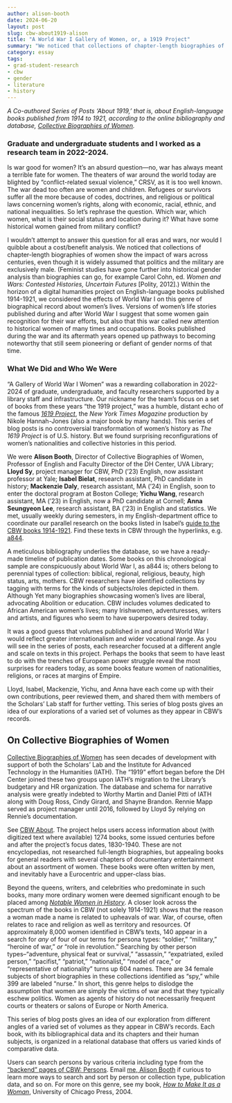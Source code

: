 ```yaml
---
author: alison-booth
date: 2024-06-20
layout: post
slug: cbw-about1919-alison
title: "A World War I Gallery of Women, or, a 1919 Project"
summary: "We noticed that collections of chapter-length biographies of women show the impact of wars across centuries, even though it is widely assumed that politics and the military are exclusively male."
category: essay
tags:
- grad-student-research
- cbw
- gender
- literature
- history
---
```


*A Co-authored Series of Posts ‘About 1919,’ that is, about English-language books published from 1914 to 1921, according to the online bibliography and database, [Collective Biographies of Women](https://cbw.iath.virginia.edu).*
 
### Graduate and undergraduate students and I worked as a research team in 2022-2024.
 
Is war good for women? It’s an absurd question—no, war has always meant a terrible fate for women. The theaters of war around the world today are blighted by “conflict-related sexual violence,” CRSV, as it is too well known. The war dead too often are women and children. Refugees or survivors suffer all the more because of codes, doctrines, and religious or political laws concerning women’s rights, along with economic, racial, ethnic, and national inequalities. So let’s rephrase the question. Which war, which women, what is their social status and location during it? What have some historical women gained from military conflict?
 
I wouldn’t attempt to answer this question for all eras and wars, nor would I quibble about a cost/benefit analysis. We noticed that collections of chapter-length biographies of women show the impact of wars across centuries, even though it is widely assumed that politics and the military are exclusively male. (Feminist studies have gone further into historical gender analysis than biographies can go, for example Carol Cohn, ed. *Women and Wars: Contested Histories, Uncertain Futures* [Polity, 2012].) Within the horizon of a digital humanities project on English-language books published 1914-1921, we considered the effects of World War I on this genre of biographical record about women’s lives. Versions of women’s life stories published during and after World War I suggest that some women gain recognition for their war efforts, but also that this war called new attention to historical women of many times and occupations. Books published during the war and its aftermath years opened up pathways to becoming noteworthy that still seem pioneering or defiant of gender norms of that time.
 
### What We Did and Who We Were
 
“A Gallery of World War I Women” was a rewarding collaboration in 2022-2024 of graduate, undergraduate, and faculty researchers supported by a library staff and infrastructure. Our nickname for the team’s focus on a set of books from these years “the 1919 project,” was a humble, distant echo of the famous [*1619 Project*]( https://1619books.com/#about-the-1619-project), the *New York Times Magazine* production by Nikole Hannah-Jones (also a major book by many hands). This series of blog posts is no controversial transformation of women’s history as *The 1619 Project* is of U.S. history. But we found surprising reconfigurations of women’s nationalities and collective histories in this period.
 
We were **Alison Booth**, Director of Collective Biographies of Women, Professor of English and Faculty Director of the DH Center, UVA Library; **Lloyd Sy**, project manager for CBW, PhD (’23) English, now assistant professor at Yale; **Isabel Bielat**, research assistant, PhD candidate in history; **Mackenzie Daly**, research assistant, MA (’24) in English, soon to enter the doctoral program at Boston College; **Yichu Wang**, research assistant, MA (’23) in English, now a PhD candidate at Cornell; **Anna Seungyeon Lee**, research assistant, BA (’23) in English and statistics. We met, usually weekly during semesters, in my English-department office to coordinate our parallel research on the books listed in Isabel’s [guide to the CBW books 1914-1921](https://docs.google.com/document/d/10JIEddY8YZGeLEV7oZxE_vY_sAEjCeSjSnI-BT2ZavM/).
Find these texts in CBW through the hyperlinks, e.g. [a844](https://cbw.iath.virginia.edu/cbw_db/collections.php?id=2193).
 
A meticulous bibliography underlies the database, so we have a ready-made timeline of publication dates. Some books on this chronological sample are conspicuously about World War I, as a844 is; others belong to perennial types of collection: biblical, regional, religious, beauty, high status, arts, mothers. CBW researchers have identified collections by tagging with terms for the kinds of subjects/roles depicted in them. Although Yet many biographies showcasing women’s lives are liberal, advocating Abolition or education. CBW includes volumes dedicated to African American women’s lives; many Irishwomen, adventuresses, writers and artists, and figures who seem to have superpowers desired today.
 
It was a good guess that volumes published in and around World War I would reflect greater internationalism and wider vocational range. As you will see in the series of posts, each researcher focused at a different angle and scale on texts in this project. Perhaps the books that seem to have least to do with the trenches of European power struggle reveal the most surprises for readers today, as some books feature women of nationalities, religions, or races at margins of Empire. 
 
Lloyd, Isabel, Mackenzie, Yichu, and Anna have each come up with their own contributions, peer reviewed them, and shared them with members of the Scholars’ Lab staff for further vetting. This series of blog posts gives an idea of our explorations of a varied set of volumes as they appear in CBW’s records.
 
## On Collective Biographies of Women
 
[Collective Biographies of Women](https://cbw.iath.virginia.edu) has seen decades of development with support of both the Scholars’ Lab and the Institute for Advanced Technology in the Humanities (IATH). The “1919” effort began before the DH Center joined these two groups upon IATH’s migration to the Library’s budgetary and HR organization. The database and schema for narrative analysis were greatly indebted to Worthy Martin and Daniel Pitti of IATH along with Doug Ross, Cindy Girard, and Shayne Brandon. Rennie Mapp served as project manager until 2016, followed by Lloyd Sy relying on Rennie’s documentation.
 
See [CBW About](https://cbw.iath.virginia.edu/about.php). The project helps users access information about (with digitized text where available) 1274 books, some issued centuries before and after the project’s focus dates, 1830-1940. These are not encyclopedias, not researched full-length biographies, but appealing books for general readers with several chapters of documentary entertainment about an assortment of women. These books were often written by men, and inevitably have a Eurocentric and upper-class bias.
 
Beyond the queens, writers, and celebrities who predominate in such books, many more ordinary women were deemed significant enough to be placed among [*Notable Women in History*](https://cbw.iath.virginia.edu/books_display.php?id=1319). A closer look across the spectrum of the books in CBW (not solely 1914-1921) shows that the reason a woman made a name is related to upheavals of war. War, of course, often relates to race and religion as well as territory and resources. Of approximately 8,000 women identified in CBW’s texts, 140 appear in a search for *any* of four of our terms for persona types: “soldier,” “military,” “heroine of war,” *or* “role in revolution.” Searching by other person types–“adventure, physical feat or survival,” “assassin,” “expatriated, exiled person,” “pacifist,” “patriot,” “nationalist,” “model of race,” or “representative of nationality” turns up 604 names. There are 34 female subjects of short biographies in these collections identified as “spy,” while 399 are labeled “nurse.” In short, this genre helps to dislodge the assumption that women are simply the victims of war and that they typically eschew politics. Women as agents of history do not necessarily frequent courts or theaters or salons of Europe or North America.
 
This series of blog posts gives an idea of our exploration from different angles of a varied set of volumes as they appear in CBW’s records. Each book, with its bibliographical data and its chapters and their human subjects, is organized in a relational database that offers us varied kinds of comparative data. 
 
Users can search persons by various criteria including type from the [“backend” pages of CBW: Persons]( https://cbw.iath.virginia.edu/cbw_db/persons_search.php). Email [me, Alison Booth](ab6j@virginia.edu) if curious to learn more ways to search and sort by person or collection type, publication data, and so on. For more on this genre, see my book, [*How to Make It as a Woman*]( https://press.uchicago.edu/ucp/books/book/chicago/H/bo3646419.html), University of Chicago Press, 2004. 
 
 
 
 
 
 
 

